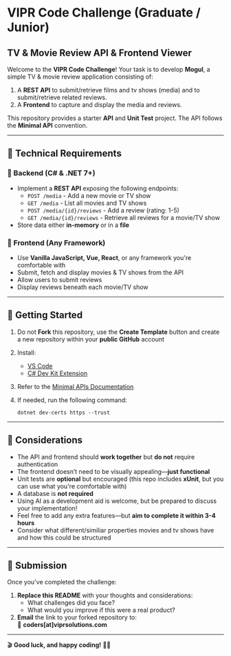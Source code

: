 # VIPR Code Challenge (Graduate / Junior)
## TV & Movie Review API & Frontend Viewer  

Welcome to the **VIPR Code Challenge**! Your task is to develop **Mogul**, a simple TV & movie review application consisting of:  

1. A **REST API** to submit/retrieve films and tv shows (media) and to submit/retrieve related reviews.
2. A **Frontend** to capture and display the media and reviews.

This repository provides a starter **API** and **Unit Test** project. The API follows the **Minimal API** convention.  

---

## 📌 Technical Requirements  

### 🔹 Backend (**C# & .NET 7+**)  
- Implement a **REST API** exposing the following endpoints:  
  - `POST /media` - Add a new movie or TV show  
  - `GET /media` - List all movies and TV shows  
  - `POST /media/{id}/reviews` - Add a review (rating: 1-5)  
  - `GET /media/{id}/reviews` - Retrieve all reviews for a movie/TV show  
- Store data either **in-memory** or in a **file**  

### 🔹 Frontend (Any Framework)  
- Use **Vanilla JavaScript, Vue, React**, or any framework you're comfortable with  
- Submit, fetch and display movies & TV shows from the API  
- Allow users to submit reviews  
- Display reviews beneath each movie/TV show  

---

## 🚀 Getting Started  

1. Do not **Fork** this repository, use the **Create Template** button and create a new repository within your **public GitHub** account  
2. Install:  
   - [VS Code](https://code.visualstudio.com/)  
   - [C# Dev Kit Extension](https://marketplace.visualstudio.com/items?itemName=ms-dotnettools.csdevkit)  
3. Refer to the [Minimal APIs Documentation](https://learn.microsoft.com/en-us/aspnet/core/tutorials/min-web-api?view=aspnetcore-9.0&tabs=visual-studio-code)  
4. If needed, run the following command:  

   `dotnet dev-certs https --trust`  

---

## 📝 Considerations  

- The API and frontend should **work together** but **do not** require authentication  
- The frontend doesn’t need to be visually appealing—**just functional**  
- Unit tests are **optional** but encouraged (this repo includes **xUnit**, but you can use what you're comfortable with)  
- A database is **not required**  
- Using AI as a development aid is welcome, but be prepared to discuss your implementation!
- Feel free to add any extra features—but **aim to complete it within 3-4 hours**
- Consider what different/similiar properties movies and tv shows have and how this could be structured

---

## 📩 Submission  

Once you've completed the challenge:  

1. **Replace this README** with your thoughts and considerations:  
   - What challenges did you face?  
   - What would you improve if this were a real product?  
2. **Email** the link to your forked repository to:  
   📧 **coders[at]viprsolutions.com**  

---

🎬 **Good luck, and happy coding!** 🚀✨  
